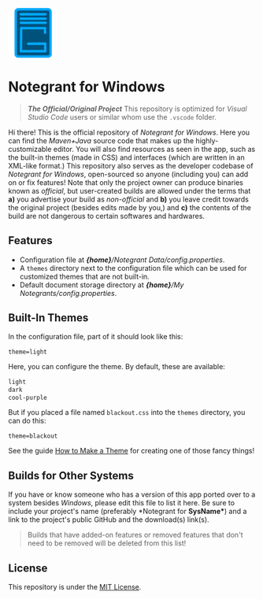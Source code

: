 <img src="src/main/resources/icon.png" alt="Notegrant Icon" width="20%" />

# Notegrant for Windows

> **_The Official/Original Project_**
> This repository is optimized for _Visual Studio Code_ users or similar whom use the `.vscode` folder.

Hi there! This is the official repository of _Notegrant for Windows_. Here you can find the _Maven+Java_ source code that makes up the highly-customizable editor. You will also find resources as seen in the app, such as the built-in themes (made in CSS) and interfaces (which are written in an XML-like format.) This repository also serves as the developer codebase of _Notegrant for Windows_, open-sourced so anyone (including you) can add on or fix features! Note that only the project owner can produce binaries known as _official_, but user-created builds are allowed under the terms that **a)** you advertise your build as _non-official_ and **b)** you leave credit towards the original project (besides edits made by you,) and **c)** the contents of the build are not dangerous to certain softwares and hardwares.

## Features

- Configuration file at _**{home}**/Notegrant Data/config.properties_.
- A `themes` directory next to the configuration file which can be used for customized themes that are not built-in.
- Default document storage directory at _**{home}**/My Notegrants/config.properties_.

## Built-In Themes

In the configuration file, part of it should look like this:

```properties
theme=light
```

Here, you can configure the theme. By default, these are available:

```list
light
dark
cool-purple
```

But if you placed a file named `blackout.css` into the `themes` directory, you can do this:

```properties
theme=blackout
```

See the guide [How to Make a Theme](docs/How%20to%20Make%20a%20Theme.md) for creating one of those fancy things!

## Builds for Other Systems

If you have or know someone who has a version of this app ported over to a system besides _Windows_, please edit this file to list it here. Be sure to include your project's name (preferably \*Notegrant for **SysName\***) and a link to the project's public GitHub and the download(s) link(s).

> Builds that have added-on features or removed features that don't need to be removed will be deleted from this list!

## License

This repository is under the [MIT License](LICENSE.md).
